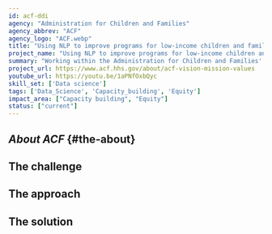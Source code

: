 ```yaml
---
id: acf-ddi
agency: "Administration for Children and Families"
agency_abbrev: "ACF"
agency_logo: "ACF.webp"
title: "Using NLP to improve programs for low-income children and families"
project_name: "Using NLP to improve programs for low-income children and families"
summary: "Working within the Administration for Children and Families' Division of Data and Improvement to improve programs that serve millions of vulnerable and low-income children and families by using natural language processing and rigorous qualitative data analysis to answer critical policy and operational questions."
project_url: https://www.acf.hhs.gov/about/acf-vision-mission-values
youtube_url: https://youtu.be/1aPNfOxbQyc
skill_set: ['Data science']
tags: ['Data_Science', 'Capacity_building', 'Equity']
impact_area: ["Capacity building", "Equity"]
status: ["current"]
---
```

## *About ACF* {#the-about}

## The challenge

## The approach

## The solution 

